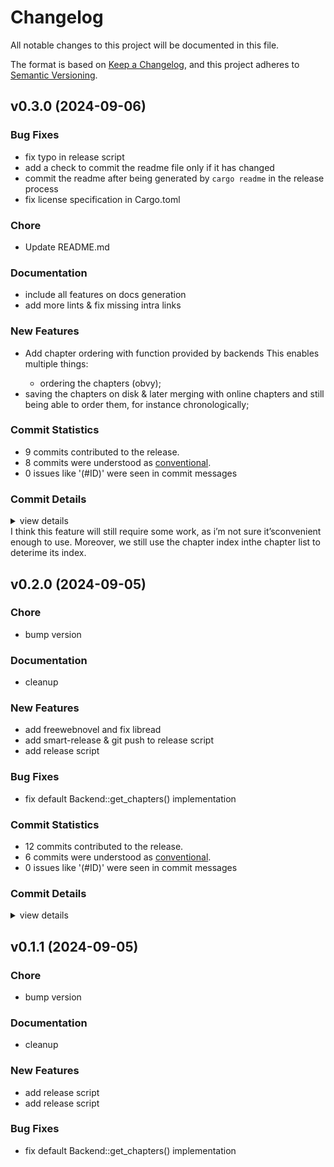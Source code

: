 # Changelog

All notable changes to this project will be documented in this file.

The format is based on [Keep a Changelog](https://keepachangelog.com/en/1.0.0/),
and this project adheres to [Semantic Versioning](https://semver.org/spec/v2.0.0.html).

## v0.3.0 (2024-09-06)

### Bug Fixes

 - <csr-id-3ff0b259721588d05fdb060223c588dd2e106d2e/> fix typo in release script
 - <csr-id-7c7610dc64c025bb1a04d17f3842f31141184b45/> add a check to commit the readme file only if it has changed
 - <csr-id-cfc71d3d2e1b02573709b9f5b8e18f3ac8c6c137/> commit the readme after being generated by `cargo readme` in the release process
 - <csr-id-60485dcc4324bcbf94004705b5b40ab38fee1987/> fix license specification in Cargo.toml

### Chore

 - <csr-id-b5870a4ebdae5107a3c148c6743c2b7b8601e5cb/> Update README.md

### Documentation

 - <csr-id-16e3a0b5a0d8478ade2a3e2de43b9d850d052e51/> include all features on docs generation
 - <csr-id-d5c35c9611482385221bd21f9a5e759b133537ed/> add more lints & fix missing intra links

### New Features

 - <csr-id-e7a5a934be10e0b0be5e8cba767d5845a33bb07d/> Add chapter ordering with function provided by backends
   This enables multiple things:
   - ordering the chapters (obvy);
- saving the chapters on disk & later merging with online chapters and
     still being able to order them, for instance chronologically;

### Commit Statistics

<csr-read-only-do-not-edit/>

 - 9 commits contributed to the release.
 - 8 commits were understood as [conventional](https://www.conventionalcommits.org).
 - 0 issues like '(#ID)' were seen in commit messages

### Commit Details

<csr-read-only-do-not-edit/>

<details><summary>view details</summary>

 * **Uncategorized**
    - Fix typo in release script (3ff0b25)
    - Add a check to commit the readme file only if it has changed (7c7610d)
    - Commit the readme after being generated by `cargo readme` in the release process (cfc71d3)
    - Update README.md (b5870a4)
    - Fix license specification in Cargo.toml (60485dc)
    - Release libwebnovel v0.3.0 (8113759)
    - Add chapter ordering with function provided by backends (e7a5a93)
    - Include all features on docs generation (16e3a0b)
    - Add more lints & fix missing intra links (d5c35c9)
</details>

<csr-unknown>
I think this feature will still require some work, as i’m not sure it’sconvenient enough to use. Moreover, we still use the chapter index inthe chapter list to deterime its index.<csr-unknown/>

## v0.2.0 (2024-09-05)

<csr-id-51636dcfc7821047a13dc386d35ae3e9a93e2f39/>

### Chore

 - <csr-id-51636dcfc7821047a13dc386d35ae3e9a93e2f39/> bump version

### Documentation

 - <csr-id-12d1a5a111675bfd38d5fa50fbbffe87320c7e60/> cleanup

### New Features

 - <csr-id-9e8018df10bbb66b7ad74384dad7e4d9ce04ddd9/> add freewebnovel and fix libread
 - <csr-id-f0f960f271f978a2cbdda5563f3e864eb072a849/> add smart-release & git push to release script
 - <csr-id-7f68a5ad056b4f31c4d1c101d67319c4b89bb807/> add release script

### Bug Fixes

 - <csr-id-f9307d20708bac6356413ae64ae2b398fdfd170e/> fix default Backend::get_chapters() implementation

### Commit Statistics

<csr-read-only-do-not-edit/>

 - 12 commits contributed to the release.
 - 6 commits were understood as [conventional](https://www.conventionalcommits.org).
 - 0 issues like '(#ID)' were seen in commit messages

### Commit Details

<csr-read-only-do-not-edit/>

<details><summary>view details</summary>

 * **Uncategorized**
    - Release libwebnovel v0.2.0 (4371836)
    - Add freewebnovel and fix libread (9e8018d)
    - Add smart-release & git push to release script (f0f960f)
    - Release libwebnovel v0.1.1 (eac14d7)
    - Add release script (7f68a5a)
    - Bump version (51636dc)
    - Fix default Backend::get_chapters() implementation (f9307d2)
    - Cleanup (12d1a5a)
    - Remove Storage-related stuff as this will be in a separate crate (7a17b5d)
    - Add some more docs, fix metadata (dc6be84)
    - Initial working version (0592e60)
    - Initial commit (10f6bdf)
</details>

## v0.1.1 (2024-09-05)

<csr-id-51636dcfc7821047a13dc386d35ae3e9a93e2f39/>

### Chore

 - <csr-id-51636dcfc7821047a13dc386d35ae3e9a93e2f39/> bump version

### Documentation

 - <csr-id-12d1a5a111675bfd38d5fa50fbbffe87320c7e60/> cleanup

### New Features

 - <csr-id-f4d612e6d4fd843fcdd17397a254e07e1eda1020/> add release script
 - <csr-id-7f68a5ad056b4f31c4d1c101d67319c4b89bb807/> add release script

### Bug Fixes

 - <csr-id-f9307d20708bac6356413ae64ae2b398fdfd170e/> fix default Backend::get_chapters() implementation

